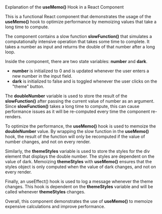 Explanation of the **useMemo()** Hook in a React Component

This is a functional React component that demonstrates the usage of the **useMemo()** hook to optimize performance by memoizing values that take a long time to compute.

The component contains a slow function **slowFunction()** that simulates a computationally intensive operation that takes some time to complete. It takes a number as input and returns the double of that number after a long loop.

Inside the component, there are two state variables: **number** and **dark**.

- **number** is initialized to 0 and is updated whenever the user enters a new number in the input field.
- **dark** is initialized to false and is toggled whenever the user clicks on the "theme" button.

The **doubleNumber** variable is used to store the result of the **slowFunction()** after passing the current value of number as an argument. Since **slowFunction()** takes a long time to compute, this can cause performance issues as it will be re-computed every time the component re-renders.

To optimize the performance, the **useMemo()** hook is used to memoize the **doubleNumber** value. By wrapping the slow function in the **useMemo()** hook, the result of the function will only be recomputed if the value of number changes, and not on every render.

Similarly, the **themeStyles** variable is used to store the styles for the div element that displays the double number. The styles are dependent on the value of dark. Memoizing **themeStyles** with **useMemo()** ensures that the styles object is only computed when the value of dark changes, and not on every render.

Finally, an useEffect() hook is used to log a message whenever the theme changes. This hook is dependent on the **themeStyles** variable and will be called whenever **themeStyles** changes.

Overall, this component demonstrates the use of **useMemo()** to memoize expensive calculations and improve performance.
